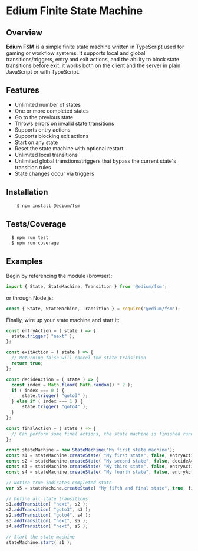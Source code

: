 # Edium Finite State Machine
## Overview
**Edium FSM** is a simple finite state machine written in TypeScript used for gaming or workflow systems. It supports local and global transitions/triggers, entry and exit actions, and the ability to block state transitions before exit. it works both on the client and the server in plain JavaScript or with TypeScript.

## Features
- Unlimited number of states
- One or more completed states
- Go to the previous state
- Throws errors on invalid state transitions
- Supports entry actions
- Supports blocking exit actions
- Start on any state
- Reset the state machine with optional restart
- Unlimited local transitions
- Unlimited global transtions/triggers that bypass the current state's transition rules
- State changes occur via triggers

## Installation

```bash
    $ npm install @edium/fsm
```

## Tests/Coverage
```bash
  $ npm run test
  $ npm run coverage
```

## Examples

Begin by referencing the module (browser):

```javascript
import { State, StateMachine, Transition } from '@edium/fsm';
```

or through Node.js:

```javascript
const { State, StateMachine, Transition } = require('@edium/fsm');
```

Finally, wire up your state machine and start it:

```Javascript
const entryAction = ( state ) => {
  state.trigger( "next" );
};

const exitAction = ( state ) => {
  // Returning false will cancel the state transition
  return true;
};

const decideAction = ( state ) => {
  const index = Math.floor( Math.random() * 2 );
  if ( index === 0 ) {
      state.trigger( "goto3" );
  } else if ( index === 1 ) {
      state.trigger( "goto4" );
  }
};

const finalAction = ( state ) => {
  // Can perform some final actions, the state machine is finished running.
};

const stateMachine = new StateMachine('My first state machine');
const s1 = stateMachine.createState( "My first state", false, entryAction);
const s2 = stateMachine.createState( "My second state", false, decideAction, exitAction); // Trivial use of exit action as an example.
const s3 = stateMachine.createState( "My third state", false, entryAction);
const s4 = stateMachine.createState( "My fourth state", false, entryAction);

// Notice true indicates completed state.
var s5 = stateMachine.createState( "My fifth and final state", true, finalAction); 

// Define all state transitions
s1.addTransition( "next", s2 );
s2.addTransition( "goto3", s3 );
s2.addTransition( "goto4", s4 );
s3.addTransition( "next", s5 );
s4.addTransition( "next", s5 );

// Start the state machine
stateMachine.start( s1 );
```